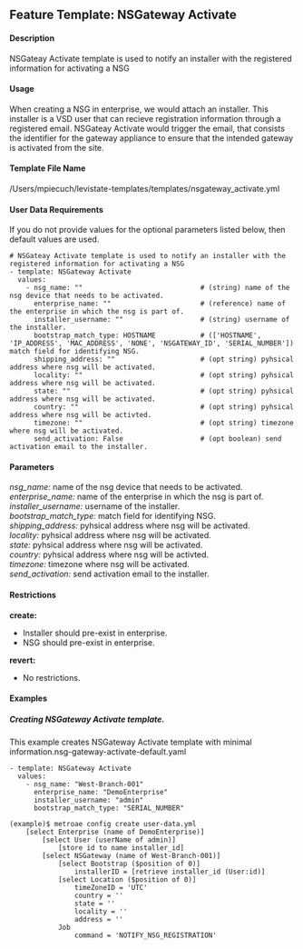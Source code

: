 ## Feature Template: NSGateway Activate
#### Description
NSGateay Activate template is used to notify an installer with the registered information for activating a NSG

#### Usage
When creating a NSG in enterprise, we would attach an installer. This installer is a VSD user that can recieve registration information through a registered email. NSGateay Activate would trigger the email, that consists the identifier for the gateway appliance to ensure that the intended gateway is activated from the site.

#### Template File Name
/Users/mpiecuch/levistate-templates/templates/nsgateway_activate.yml

#### User Data Requirements
If you do not provide values for the optional parameters listed below, then default values are used.

```
# NSGateay Activate template is used to notify an installer with the registered information for activating a NSG
- template: NSGateway Activate
  values:
    - nsg_name: ""                             # (string) name of the nsg device that needs to be activated.
      enterprise_name: ""                      # (reference) name of the enterprise in which the nsg is part of.
      installer_username: ""                   # (string) username of the installer.
      bootstrap_match_type: HOSTNAME           # (['HOSTNAME', 'IP_ADDRESS', 'MAC_ADDRESS', 'NONE', 'NSGATEWAY_ID', 'SERIAL_NUMBER']) match field for identifying NSG.
      shipping_address: ""                     # (opt string) pyhsical address where nsg will be activated.
      locality: ""                             # (opt string) pyhsical address where nsg will be activated.
      state: ""                                # (opt string) pyhsical address where nsg will be activated.
      country: ""                              # (opt string) pyhsical address where nsg will be activted.
      timezone: ""                             # (opt string) timezone where nsg will be activated.
      send_activation: False                   # (opt boolean) send activation email to the installer.

```

#### Parameters
*nsg_name:* name of the nsg device that needs to be activated.<br>
*enterprise_name:* name of the enterprise in which the nsg is part of.<br>
*installer_username:* username of the installer.<br>
*bootstrap_match_type:* match field for identifying NSG.<br>
*shipping_address:* pyhsical address where nsg will be activated.<br>
*locality:* pyhsical address where nsg will be activated.<br>
*state:* pyhsical address where nsg will be activated.<br>
*country:* pyhsical address where nsg will be activted.<br>
*timezone:* timezone where nsg will be activated.<br>
*send_activation:* send activation email to the installer.<br>


#### Restrictions
**create:**
* Installer should pre-exist in enterprise.
* NSG should pre-exist in enterprise.

**revert:**
* No restrictions.

#### Examples

##### Creating NSGateway Activate template.
This example creates NSGateway Activate template with minimal information.nsg-gateway-activate-default.yaml
```
- template: NSGateway Activate
  values:
    - nsg_name: "West-Branch-001"
      enterprise_name: "DemoEnterprise"
      installer_username: "admin"
      bootstrap_match_type: "SERIAL_NUMBER"

```
```
(example)$ metroae config create user-data.yml
    [select Enterprise (name of DemoEnterprise)]
        [select User (userName of admin)]
            [store id to name installer_id]
        [select NSGateway (name of West-Branch-001)]
            [select Bootstrap ($position of 0)]
                installerID = [retrieve installer_id (User:id)]
            [select Location ($position of 0)]
                timeZoneID = 'UTC'
                country = ''
                state = ''
                locality = ''
                address = ''
            Job
                command = 'NOTIFY_NSG_REGISTRATION'

```

